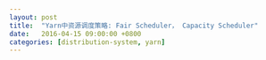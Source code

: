 ```yaml
---
layout: post
title:  "Yarn中资源调度策略: Fair Scheduler， Capacity Scheduler"
date:   2016-04-15 09:00:00 +0800
categories: [distribution-system, yarn]
---
```


